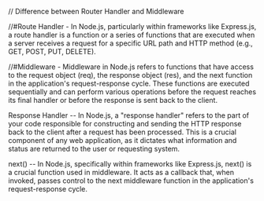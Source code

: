 // Difference between Router Handler and Middleware

//#Route Handler - In Node.js, particularly within frameworks like Express.js, a route handler is a function or a series of functions that are executed when a server receives a request for a specific URL path and HTTP method (e.g., GET, POST, PUT, DELETE). 


//#Middleware - Middleware in Node.js refers to functions that have access to the request object (req), the response object (res), and the next function in the application's request-response cycle. These functions are executed sequentially and can perform various operations before the request reaches its final handler or before the response is sent back to the client. 



Response Handler -- In Node.js, a "response handler" refers to the part of your code responsible for constructing and sending the HTTP response back to the client after a request has been processed. This is a crucial component of any web application, as it dictates what information and status are returned to the user or requesting system.


next() -- In Node.js, specifically within frameworks like Express.js, next() is a crucial function used in middleware. It acts as a callback that, when invoked, passes control to the next middleware function in the application's request-response cycle.
